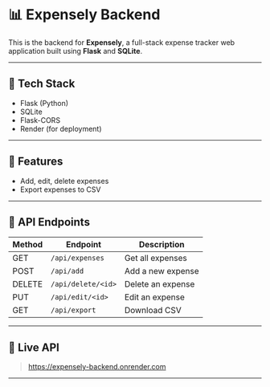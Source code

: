 # 📊 Expensely Backend

This is the backend for **Expensely**, a full-stack expense tracker web application built using **Flask** and **SQLite**.

---

## 🔧 Tech Stack

- Flask (Python)
- SQLite
- Flask-CORS
- Render (for deployment)

---

## 🚀 Features

- Add, edit, delete expenses
- Export expenses to CSV

---

## 📡 API Endpoints

| Method | Endpoint                | Description              |
|--------|-------------------------|--------------------------|
| GET    | `/api/expenses`         | Get all expenses         |
| POST   | `/api/add`              | Add a new expense        |
| DELETE | `/api/delete/<id>`      | Delete an expense        |
| PUT    | `/api/edit/<id>`        | Edit an expense          |
| GET    | `/api/export`           | Download CSV             |

---

## 🔗 Live API

> https://expensely-backend.onrender.com

---
